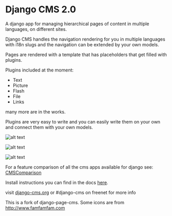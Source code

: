 Django CMS 2.0
==============

A django app for managing hierarchical pages of content in multiple languages, on different sites.

Django CMS handles the navigation rendering for you in multiple languages with i18n slugs 
and the navigation can be extended by your own models.

Pages are rendered with a template that has placeholders that get filled with plugins.

Plugins included at the moment:

* Text
* Picture
* Flash
* File
* Links

many more are in the works.

Plugins are very easy to write and you can easily write them on your own and connect them with your own models.

![alt text](http://github.com/digi604/django-cms-2.0/raw/master/cms/docs/screen3.png "Tree / List view")

![alt text](http://github.com/digi604/django-cms-2.0/raw/master/cms/docs/screen1.png "Edit view")

![alt text](http://github.com/digi604/django-cms-2.0/raw/master/cms/docs/screen2.png "Plugin Editor with Textplugin")


For a feature comparison of all the cms apps available for django see: [CMSComparison](http://code.djangoproject.com/wiki/CMSAppsComparison)

Install instructions you can find in the docs [here](http://github.com/digi604/django-cms-2.0/tree/master/cms/docs).

visit [django-cms.org](http://www.django-cms.org/) or #django-cms on freenet for more info

This is a fork of django-page-cms.
Some icons are from http://www.famfamfam.com


